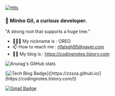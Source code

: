 [![Hits](https://hits.seeyoufarm.com/api/count/incr/badge.svg?url=https%3A%2F%2Fgithub.com%2Frlfalsgh95&count_bg=%2379C83D&title_bg=%23555555&icon=&icon_color=%23E7E7E7&title=hits&edge_flat=false)](https://hits.seeyoufarm.com)

### 👋 Minho Gil, a curious developer.

"A strong root that supports a huge tree."
- 💁🏻‍♂️  My nickname is : OREO
- 📫  How to reach me : rlfalsgh95@naver.com
- ✍🏼  My blog is : https://codingnotes.tistory.com

![Anurag's GitHub stats](https://github-readme-stats.vercel.app/api?username=rlfalsgh95&show_icons=true&theme=radical)

  [![Tech Blog Badge](http://img.shields.io/badge/-Tech%20blog-black?style=flat-square&logo=github&link=[https://zzsza.github.io/](https://codingnotes.tistory.com/))]([https://zzsza.github.io/](https://codingnotes.tistory.com/))
	
  [![Gmail Badge](https://img.shields.io/badge/Gmail-d14836?style=flat-square&logo=Gmail&logoColor=white&link=mailto:rlfalsgh96@gmail.com)](mailto:rlfalsgh96@gmail.com)
	
  
<!--
**rlfalsgh95/rlfalsgh95** is a ✨ _special_ ✨ repository because its `README.md` (this file) appears on your GitHub profile.

Here are some ideas to get you started:

- 🔭 I’m currently working on ...
- 🌱 I’m currently learning ...
- 👯 I’m looking to collaborate on ...
- 🤔 I’m looking for help with ...
- 💬 Ask me about ...
- 😄 Pronouns: ...
- ⚡ Fun fact: ...
-->
